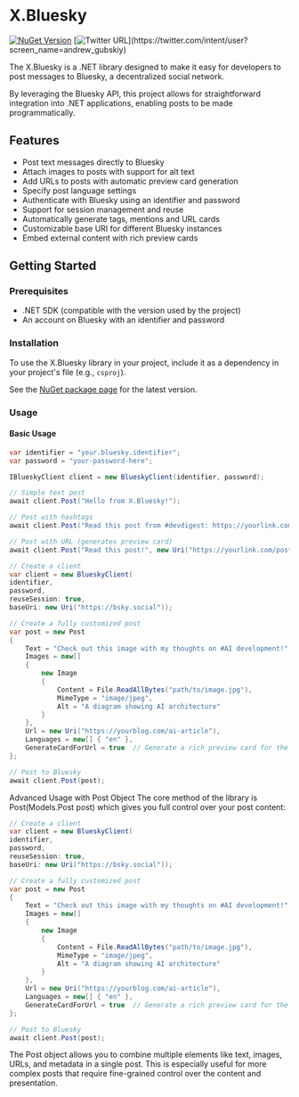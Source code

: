 # X.Bluesky
[![NuGet Version](http://img.shields.io/nuget/v/X.Bluesky.svg?style=flat)](https://www.nuget.org/packages/X.Bluesky/)
[![Twitter URL](https://img.shields.io/twitter/url/https/twitter.com/andrew_gubskiy.svg?style=social&label=Follow%20me!)](https://twitter.com/intent/user?screen_name=andrew_gubskiy)

The X.Bluesky is a .NET library designed to make it easy for developers to post messages to Bluesky, a decentralized social network. 

By leveraging the Bluesky API, this project allows for straightforward integration into .NET applications, enabling posts to be made programmatically.

## Features

- Post text messages directly to Bluesky
- Attach images to posts with support for alt text
- Add URLs to posts with automatic preview card generation
- Specify post language settings
- Authenticate with Bluesky using an identifier and password
- Support for session management and reuse
- Automatically generate tags, mentions and URL cards
- Customizable base URI for different Bluesky instances
- Embed external content with rich preview cards

## Getting Started

### Prerequisites

- .NET SDK (compatible with the version used by the project)
- An account on Bluesky with an identifier and password

### Installation

To use the X.Bluesky library in your project, include it as a dependency in your project's file (e.g., `csproj`).

See the [NuGet package page](https://www.nuget.org/packages/X.Bluesky/) for the latest version.

### Usage

#### Basic Usage

```csharp
var identifier = "your.bluesky.identifier";
var password = "your-password-here";

IBlueskyClient client = new BlueskyClient(identifier, password);
```


```csharp
// Simple text post
await client.Post("Hello from X.Bluesky!");

// Post with hashtags
await client.Post("Read this post from #devdigest: https://yourlink.com/post/123");

// Post with URL (generates preview card)
await client.Post("Read this post!", new Uri("https://yourlink.com/post/123"));
```

```csharp
// Create a client
var client = new BlueskyClient(
identifier,
password,
reuseSession: true,
baseUri: new Uri("https://bsky.social"));
```

```csharp
// Create a fully customized post
var post = new Post
{
    Text = "Check out this image with my thoughts on #AI development!",
    Images = new[]
    {
        new Image
        {
            Content = File.ReadAllBytes("path/to/image.jpg"),
            MimeType = "image/jpeg",
            Alt = "A diagram showing AI architecture"
        }
    },
    Url = new Uri("https://yourblog.com/ai-article"),
    Languages = new[] { "en" },
    GenerateCardForUrl = true  // Generate a rich preview card for the URL
};
```

```csharp 
// Post to Bluesky
await client.Post(post);
```

Advanced Usage with Post Object
The core method of the library is Post(Models.Post post) which gives you full control over your post content:

```csharp
// Create a client
var client = new BlueskyClient(
identifier,
password,
reuseSession: true,
baseUri: new Uri("https://bsky.social"));

// Create a fully customized post
var post = new Post
{
    Text = "Check out this image with my thoughts on #AI development!",
    Images = new[]
    {
        new Image
        {
            Content = File.ReadAllBytes("path/to/image.jpg"),
            MimeType = "image/jpeg",
            Alt = "A diagram showing AI architecture"
        }
    },
    Url = new Uri("https://yourblog.com/ai-article"),
    Languages = new[] { "en" },
    GenerateCardForUrl = true  // Generate a rich preview card for the URL
};

// Post to Bluesky
await client.Post(post);
```

The Post object allows you to combine multiple elements like text, images, URLs, and metadata in a single post. 
This is especially useful for more complex posts that require fine-grained control over the content and presentation.
